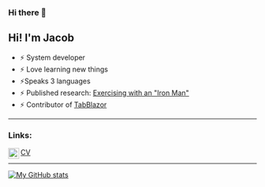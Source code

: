 ### Hi there 👋

<!--
**jacobpihl/jacobpihl** is a ✨ _special_ ✨ repository because its `README.md` (this file) appears on your GitHub profile.

Here are some ideas to get you started:

- 🔭 I’m currently working on ...
- 🌱 I’m currently learning ...
- 👯 I’m looking to collaborate on ...
- 🤔 I’m looking for help with ...
- 💬 Ask me about ...
- 📫 How to reach me: ...
- 😄 Pronouns: ...
- ⚡ Fun fact: ...
-->

## Hi! I'm Jacob

- ⚡ System developer
- ⚡ Love learning new things
- ⚡Speaks 3 languages
- ⚡ Published research: [Exercising with an "Iron Man"](https://ieeexplore.ieee.org/abstract/document/9223552)
- ⚡ Contributor of [TabBlazor](https://tabblazor.com/)

---


### Links:

[<img align="left" alt="LinkedIn" width="22px" src="https://cdn.jsdelivr.net/npm/simple-icons@v3/icons/linkedin.svg" />][linkedin]
[CV]([cv])


---

[![My GitHub stats](https://github-readme-stats.vercel.app/api?username=jacobpihl&hide=stars,issues?count_private=true&theme=tokyonight)](https://github-readme-stats.vercel.app/)


[linkedin]: https://www.linkedin.com/in/jacob-pihl-3ba72a141/
[cv]: https://github.com/jacobpihl/myCV/blob/master/Jacob%20Pihl%20-%20CV%20-%20English.pdf
